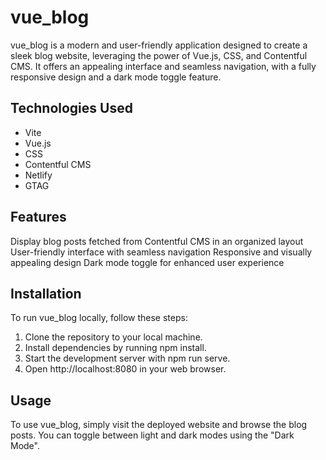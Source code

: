 # vue_blog

vue_blog is a modern and user-friendly application designed to create a sleek blog website, leveraging the power of Vue.js, CSS, and Contentful CMS. It offers an appealing interface and seamless navigation, with a fully responsive design and a dark mode toggle feature.

## Technologies Used

- Vite
- Vue.js
- CSS
- Contentful CMS
- Netlify
- GTAG
## Features

Display blog posts fetched from Contentful CMS in an organized layout
User-friendly interface with seamless navigation
Responsive and visually appealing design
Dark mode toggle for enhanced user experience


## Installation
To run vue_blog locally, follow these steps:

1. Clone the repository to your local machine.
2. Install dependencies by running npm install.
3. Start the development server with npm run serve.
4. Open http://localhost:8080 in your web browser.

## Usage

To use vue_blog, simply visit the deployed website and browse the blog posts. You can toggle between light and dark modes using the "Dark Mode".